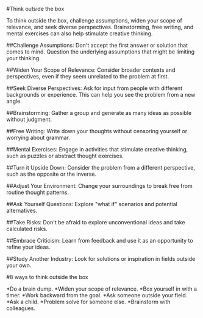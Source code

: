 #Think outside the box

To think outside the box, challenge assumptions, widen your scope of relevance, and seek diverse perspectives. 
Brainstorming, free writing, and mental exercises can also help stimulate creative thinking.

##Challenge Assumptions: 
Don't accept the first answer or solution that comes to mind. Question the underlying assumptions that might be limiting your thinking. 

##Widen Your Scope of Relevance: 
Consider broader contexts and perspectives, even if they seem unrelated to the problem at first. 

##Seek Diverse Perspectives: 
Ask for input from people with different backgrounds or experience. This can help you see the problem from a new angle. 

##Brainstorming: 
Gather a group and generate as many ideas as possible without judgment. 

##Free Writing: 
Write down your thoughts without censoring yourself or worrying about grammar. 

##Mental Exercises: 
Engage in activities that stimulate creative thinking, such as puzzles or abstract thought exercises. 

##Turn it Upside Down: 
Consider the problem from a different perspective, such as the opposite or the inverse. 

##Adjust Your Environment: 
Change your surroundings to break free from routine thought patterns. 

##Ask Yourself Questions: 
Explore "what if" scenarios and potential alternatives. 

##Take Risks: 
Don't be afraid to explore unconventional ideas and take calculated risks. 

##Embrace Criticism: 
Learn from feedback and use it as an opportunity to refine your ideas. 

##Study Another Industry: 
Look for solutions or inspiration in fields outside your own. 


#8 ways to think outside the box

*Do a brain dump.
*Widen your scope of relevance.
*Box yourself in with a timer.
*Work backward from the goal.
*Ask someone outside your field.
*Ask a child.
*Problem solve for someone else.
*Brainstorm with colleagues.

